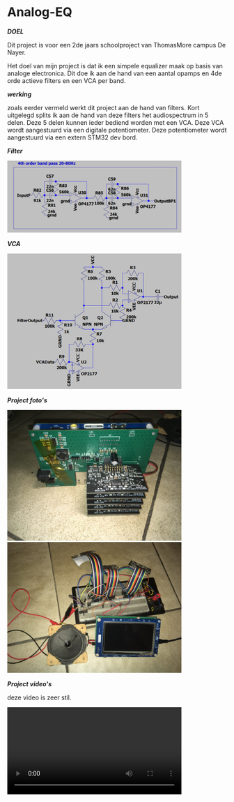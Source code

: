 # Analog-EQ
***DOEL***

Dit project is voor een 2de jaars schoolproject van ThomasMore campus De Nayer.

Het doel van mijn project is dat ik een simpele equalizer maak op basis van analoge electronica. Dit doe ik aan de hand van een aantal opamps en 4de orde actieve filters en een VCA per band.

***werking***

zoals eerder vermeld werkt dit project aan de hand van filters. Kort uitgelegd splits ik aan de hand van deze filters het audiospectrum in 5 delen. Deze 5 delen kunnen ieder bediend worden met een VCA. Deze VCA wordt aangestuurd via een digitale potentiometer. Deze potentiometer wordt aangestuurd via een extern STM32 dev bord.

***Filter***

<img src='Imagesandvideos/Filter.png' width=400/>

***VCA***

<img src='Imagesandvideos/VCA.png' width=400/>

***Project foto's***

<img src='Imagesandvideos/PCB foto.jpg' width=400/>

<img src='Imagesandvideos/Breadboard foto.jpg' width=400/>

***Project video's***

deze video is zeer stil.

<video src='https://github.com/crispycloud2/Analog-EQ/assets/76485562/d1451432-d9d7-4521-bd99-c9f82aef9ac7' width=400/>
